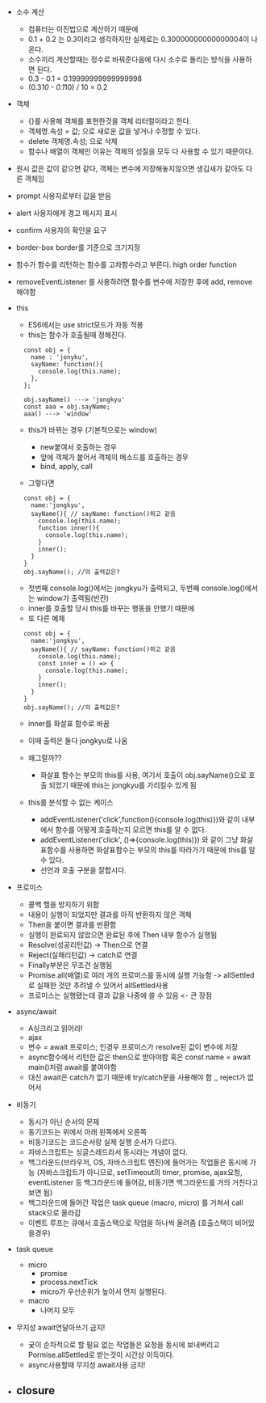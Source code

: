 - 소수 계산

  - 컴퓨터는 이진법으로 계산하기 때문에
  - 0.1 + 0.2 는 0.3이라고 생각하지만 실제로는 0.30000000000000004이 나온다.
  - 소수끼리 계산할때는 정수로 바꿔준다음에 다시 소수로 돌리는 방식을 사용하면 된다.
  - 0.3 - 0.1 = 0.19999999999999998
  - (0.3*10 - 0.1*10) / 10 = 0.2

- 객체

  - {}를 사용해 객체를 표현한것을 객체 리터럴이라고 한다.
  - 객체명.속성 = 값; 으로 새로운 값을 넣거나 수정할 수 있다.
  - delete 객체명.속성; 으로 삭제
  - 함수나 배열이 객체인 이유는 객체의 성질을 모두 다 사용할 수 있기 때문이다.

- 원시 값은 값이 같으면 같다, 객체는 변수에 저장해놓지않으면 생김새가 같아도 다른 객체임

- prompt 사용자로부터 값을 받음
- alert 사용자에게 경고 메시지 표시
- confirm 사용자의 확인을 요구

- border-box border를 기준으로 크기지정
- 함수가 함수를 리턴하는 함수를 고차함수라고 부른다. high order function
- removeEventListener 를 사용하려면 함수를 변수에 저장한 후에 add, remove해야함

- this

  - ES6에서는 use strict모드가 자동 적용
  - this는 함수가 호출될때 정해진다.

  ```
    const obj = {
      name : 'jonyku',
      sayName: function(){
        console.log(this.name);
      },
    };

    obj.sayName() ---> 'jongkyu'
    const aaa = obj.sayName;
    aaa() ---> 'window'
  ```

  - this가 바뀌는 경우 (기본적으로는 window)

    - new붙여서 호출하는 경우
    - 앞에 객체가 붙어서 객체의 메소드를 호출하는 경우
    - bind, apply, call

  - 그렇다면

  ```
    const obj = {
      name:'jongkyu',
      sayName(){ // sayName: function()하고 같음
        console.log(this.name);
        function inner(){
          console.log(this.name);
        }
        inner();
      }
    }
    obj.sayName(); //의 출력값은?
  ```

  - 첫번째 console.log()에서는 jongkyu가 출력되고, 두번째 console.log()에서는 window가 출력됨(빈칸)
  - inner를 호출할 당시 this를 바꾸는 행동을 안했기 때문에
  - 또 다른 예제

  ```
    const obj = {
      name:'jongkyu',
      sayName(){ // sayName: function()하고 같음
        console.log(this.name);
        const inner = () => {
          console.log(this.name);
        }
        inner();
      }
    }
    obj.sayName(); //의 출력값은?
  ```

  - inner를 화살표 함수로 바꿈
  - 이때 출력은 둘다 jongkyu로 나옴
  - 왜그럴까??

    - 화살표 함수는 부모의 this를 사용, 여기서 호출이 obj.sayName()으로 호출 되었기 때문에 this는 jongkyu를 가리킬수 있게 됨

  - this를 분석할 수 없는 케이스
    - addEventListener('click',function(){console.log(this)})와 같이 내부에서 함수를 어떻게 호출하는지 모르면 this를 알 수 없다.
    - addEventListener('click', ()=>{console.log(this)}) 와 같이 그냥 화살표함수를 사용하면 화살표함수는 부모의 this를 따라가기 때문에 this를 알 수 있다.
    - 선언과 호출 구분을 잘합시다.

- 프로미스

  - 콜백 헬을 방지하기 위함
  - 내용이 실행이 되었지만 결과를 아직 반환하지 않은 객체
  - Then을 붙이면 결과를 반환함
  - 실행이 완료되지 않았으면 완료된 후에 Then 내부 함수가 실행됨
  - Resolve(성공리턴값) -> Then으로 연결
  - Reject(실패리턴값) -> catch로 연결
  - Finally부분은 무조건 실행됨
  - Promise.all(배열)로 여러 개의 프로미스를 동시에 실행 가능함 -> allSettled로 실패한 것만 추려낼 수 있어서 allSettled사용
  - 프로미스는 실행됐는데 결과 값을 나중에 쓸 수 있음 <- 큰 장점

- async/await

  - A싱크라고 읽어라!
  - ajax
  - 변수 = await 프로미스; 인경우 프로미스가 resolve된 값이 변수에 저장
  - async함수에서 리턴한 값은 then으로 받아야함 혹은 const name = await main()처럼 await를 붙여야함
  - 대신 await은 catch가 없기 때문에 try/catch문을 사용해야 함 ,, reject가 없어서

- 비동기

  - 동시가 아닌 순서의 문제
  - 동기코드는 위에서 아래 왼쪽에서 오른쪽
  - 비동기코드는 코드순서랑 실제 실행 순서가 다르다.
  - 자바스크립트는 싱글스레드라서 동시라는 개념이 없다.
  - 백그라운드(브라우저, OS, 자바스크립트 엔진)에 들어가는 작업들은 동시에 가능 (자바스크립트가 아니므로, setTimeout의 timer, promise, ajax요청, eventListener 등 백그라운드에 들어감, 비동기면 백그라운드를 거의 거친다고 보면 됨)
  - 백그라운드에 들어간 작업은 task queue (macro, micro) 를 거쳐서 call stack으로 올라감
  - 이벤트 루프는 큐에서 호출스택으로 작업을 하나씩 올려줌 (호출스택이 비어있을경우)

- task queue

  - micro
    - promise
    - process.nextTick
    - micro가 우선순위가 높아서 먼저 실행된다.
  - macro
    - 나머지 모두

- 무지성 await연달아쓰기 금지!
  - 궂이 순차적으로 할 필요 없는 작업들은 요청을 동시에 보내버리고 Pormise.allSettled로 받는것이 시간상 이득이다.
  - async사용할때 무지성 await사용 금지!


- closure
  - 